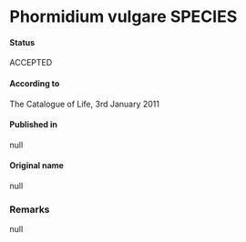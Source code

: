 # Phormidium vulgare SPECIES

#### Status
ACCEPTED

#### According to
The Catalogue of Life, 3rd January 2011

#### Published in
null

#### Original name
null

### Remarks
null